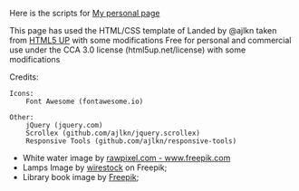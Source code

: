 Here is the scripts for <a href="https://captainsalih.github.io/">My personal page</a>

This page has used the HTML/CSS template of Landed by @ajlkn taken from <a href="http://html5up.net">HTML5 UP</a> with some modifications
Free for personal and commercial use under the CCA 3.0 license (html5up.net/license) with some modifications

Credits:

	Icons:
		Font Awesome (fontawesome.io)

	Other:
		jQuery (jquery.com)
		Scrollex (github.com/ajlkn/jquery.scrollex)
		Responsive Tools (github.com/ajlkn/responsive-tools) 

- White water image by <a href="https://www.freepik.com/photos/white-water"> rawpixel.com - www.freepik.com</a>
- Lamps Image by <a href="https://www.freepik.com/free-photo/closeup-lamps-hanging-from-wire-evening_30182664.htm#query=lamp&position=38&from_view=search"> wirestock</a> on Freepik;
- Library book image by <a href="https://www.freepik.com/free-photo/top-view-books-with-copy-space_12151841.htm#page=3&query=library&position=2&from_view=search">Freepik</a>;